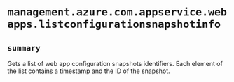 # `management.azure.com.appservice.webapps.listconfigurationsnapshotinfo`

## `summary`
Gets a list of web app configuration snapshots identifiers. Each element of the list contains a timestamp and the ID of the snapshot.


